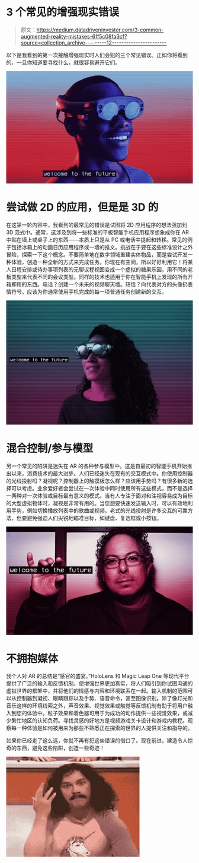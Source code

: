 # 3 个常见的增强现实错误

> 原文：<https://medium.datadriveninvestor.com/3-common-augmented-reality-mistakes-6ff5c08fa3cf?source=collection_archive---------12----------------------->

以下是我看到的第一次接触增强现实时人们会犯的三个常见错误。正如你将看到的，一旦你知道要寻找什么，就很容易避开它们。

![](img/fd009a5c3b04cf7353753d22f434e54b.png)

# 尝试做 2D 的应用，但是是 3D 的

在这第一轮内容中，我看到的最常见的错误是试图将 2D 应用程序的想法强加到 3D 范式中。通常，这涉及到将一些标准的平板智能手机应用程序想象成你在 AR 中贴在墙上或桌子上的东西——本质上只是从 PC 或电话中提起和转移。常见的例子包括冰箱上的动画日历应用程序或一墙的推文。挑战在于要在这些标准设计之外冒险，探索一下这个概念。不要简单地在数字领域重建实体物品，而是尝试开发一种体验，创造一种全新的方式来完成任务。你现在有空间，所以好好利用它！将某人日程安排或待办事项列表的无聊议程视图变成一个虚拟的糖果乐园，用不同的老板类型来代表不同的会议类型。同样的技术也适用于你在智能手机上发现的所有开箱即用的东西。电话？创建一个未来的视频聊天墙。短信？向代表对方的头像扔表情符号。应该为你通常使用手机完成的每一项普通任务创建新的交互。

![](img/a6b8ca94eb119805462678952170bb8f.png)

# 混合控制/参与模型

另一个常见的陷阱是迷失在 AR 的各种参与模型中。这是自最初的智能手机开始推出以来，消费技术的最大进步。人们已经迷失在现有的交互模式中。你使用控制器的光线投射吗？凝视呢？控制器上的触摸板怎么样？应该用手势吗？有很多新的选择可以考虑。业余爱好者会尝试在一次体验中同时使用所有这些模式，而不是选择一两种对一次体验或目标最有意义的模式。当有人专注于面对和注视容易成为目标的大型虚拟物体时，凝视是非常有用的。当您想要快速发送输入时，可以有效地利用手势，例如切换播放列表中的歌曲或视频。老式的光线投射是许多交互的可靠方法，但要避免强迫人们尖锐地瞄准目标，如键盘、复选框或小按钮。

![](img/f3a24db65fc27fe38f875cef30a2f7e7.png)

# 不拥抱媒体

我个人对 AR 的总结是“感官的盛宴。”HoloLens 和 Magic Leap One 等现代平台提供了广泛的输入和反馈机制，使增强世界更加真实，将人们吸引到你试图沟通的虚拟世界的框架中，并将他们的情感与内容和环境联系在一起。输入机制的范围可以从控制器到凝视、眼睛跟踪以及手势、语音命令，甚至图像识别。除了像灯光和音乐这样的环境线索之外，声音效果、视觉效果或触觉等反馈机制有助于将用户融入到您的体验中。粒子效果和着色器可用于为成功的动作提供一些视觉效果，或减少繁忙地区的认知负荷。寻找灵感的好地方是视频游戏关卡设计和游戏内教程。观察每一种体验是如何被用来为那些不熟悉正在探索的世界的人提供关注和指导的。

如果你已经走了这么远，你就不再有犯这些错误的借口了。现在前进，建造令人惊奇的东西，避免这些陷阱，创造一些奇迹！

![](img/0fbece57ccb7908d8beb0c64a34f066d.png)